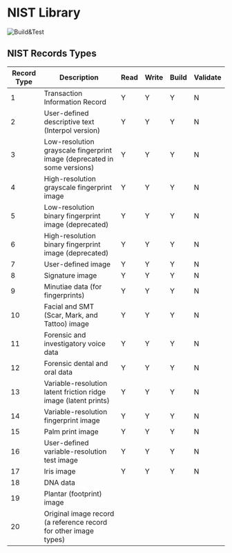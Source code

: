 # NIST Library
![Build&Test](https://github.com/atdi/nbis/actions/workflows/main.yml/badge.svg)

## NIST Records Types

| Record Type | Description                                                              | Read | Write | Build | Validate |
|-------------|--------------------------------------------------------------------------|------|-------|-------|----------|
| 1 | Transaction Information Record                                           | Y    | Y     | Y     | N        |
| 2 | User-defined descriptive text (Interpol version)                         | Y    | Y     | Y     | N        |
| 3 | Low-resolution grayscale fingerprint image (deprecated in some versions) | Y    | Y     | Y     | N        |
| 4 | High-resolution grayscale fingerprint image                              | Y    | Y     | Y     | N        |
| 5 | Low-resolution binary fingerprint image (deprecated)                     | Y    | Y     | Y     | N        |
| 6 | High-resolution binary fingerprint image (deprecated)                    | Y    | Y     | Y     | N        |
| 7 | User-defined image                                                       | Y    | Y     | Y     | N        |
| 8 | Signature image                                                          | Y    | Y     | Y     | N        |
| 9 | Minutiae data (for fingerprints)                                         | Y    | Y     | Y     | N        |
| 10 | Facial and SMT (Scar, Mark, and Tattoo) image                            | Y    | Y     | Y     | N        |
| 11 | Forensic and investigatory voice data                                    |Y    | Y     | Y     | N        |
| 12 | Forensic dental and oral data                                            |Y    | Y     | Y     | N        |
| 13 | Variable-resolution latent friction ridge image (latent prints)          | Y    | Y     | Y     | N        |
| 14 | Variable-resolution fingerprint image                                    | Y    | Y     | Y     | N        |
| 15 | Palm print image                                                         |Y    | Y     | Y     | N        |
| 16 | User-defined variable-resolution test image                              |Y    | Y     | Y     | N        |
| 17 | Iris image                                                               |Y    | Y     | Y     | N        |
| 18 | DNA data                                                                 |      |       |       |          |
| 19 | Plantar (footprint) image                                                |      |       |       |          |
| 20 | Original image record (a reference record for other image types)         |      |       |       |          |